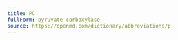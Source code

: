 ```yaml
---
title: PC
fullForm: pyruvate carboxylase
source: https://openmd.com/dictionary/abbreviations/p
---
```

